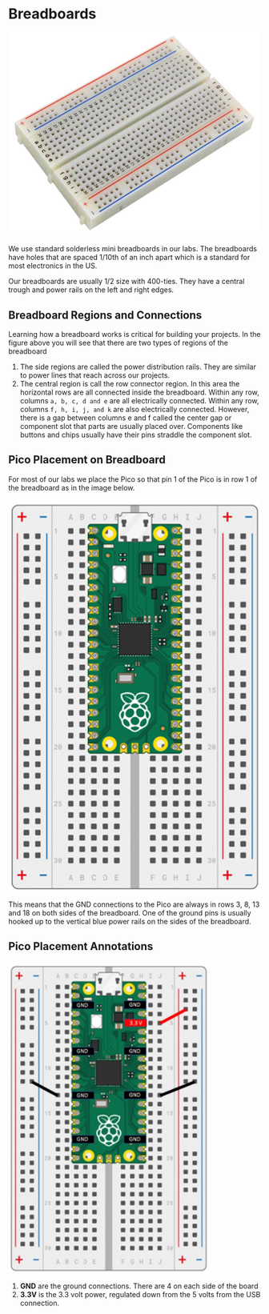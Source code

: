 # Breadboards

![Solderless Mini Breadboard](./img/solderless-mini-breadboard.jpg)

We use standard solderless mini breadboards in our labs.  The breadboards have holes that are spaced 1/10th of an inch apart which is a standard for most electronics in the US.

Our breadboards are usually 1/2 size with 400-ties.  They have a central trough and power rails on the left and right edges.

## Breadboard Regions and Connections

Learning how a breadboard works is critical for building your projects.  In the figure above you will see that there are two types of regions of the breadboard

1. The side regions are called the power distribution rails.  They are similar to power lines that reach across our projects.
2. The central region is call the row connector region.  In this area the horizontal rows are all connected inside the breadboard.  Within any row, columns ```a, b, c, d and e``` are all electrically connected.  Within any row, columns ```f, h, i, j, and k``` are also electrically connected.  However, there is a gap between columns e and f called the center gap or component slot that parts are usually placed over.  Components like buttons and chips usually have their pins straddle the component slot.

## Pico Placement on Breadboard

For most of our labs we place the Pico so that pin 1 of the Pico is in row 1 of the breadboard as in the image below.

![Pico on Breadboard](./img/pico-on-breadboard.png)

This means that the GND connections to the Pico are always in rows 3, 8, 13 and 18 on both sides of the breadboard.  One of the ground pins is usually hooked up to the vertical blue power rails on the sides of the breadboard.

## Pico Placement Annotations

![Pico on Breadboard](./img/picoBreadBoard.jpg)

1. **GND** are the ground connections.  There are 4 on each side of the board
2. **3.3V** is the 3.3 volt power, regulated down from the 5 volts from the USB connection.

